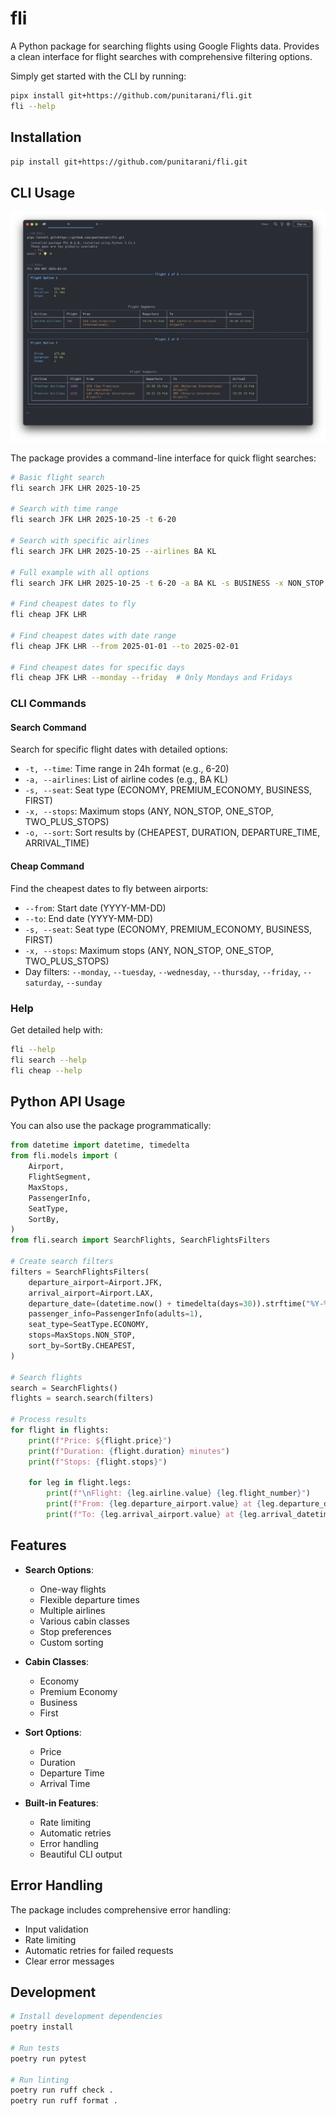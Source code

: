 # fli

A Python package for searching flights using Google Flights data.
Provides a clean interface for flight searches with comprehensive filtering options.

Simply get started with the CLI by running:

```bash
pipx install git+https://github.com/punitarani/fli.git
fli --help
```

## Installation

```bash
pip install git+https://github.com/punitarani/fli.git
```

## CLI Usage

[![CLI Demo](data/cli-demo.png)](data/cli-demo.png)

The package provides a command-line interface for quick flight searches:

```bash
# Basic flight search
fli search JFK LHR 2025-10-25

# Search with time range
fli search JFK LHR 2025-10-25 -t 6-20

# Search with specific airlines
fli search JFK LHR 2025-10-25 --airlines BA KL

# Full example with all options
fli search JFK LHR 2025-10-25 -t 6-20 -a BA KL -s BUSINESS -x NON_STOP -o DURATION

# Find cheapest dates to fly
fli cheap JFK LHR

# Find cheapest dates with date range
fli cheap JFK LHR --from 2025-01-01 --to 2025-02-01

# Find cheapest dates for specific days
fli cheap JFK LHR --monday --friday  # Only Mondays and Fridays
```

### CLI Commands

#### Search Command

Search for specific flight dates with detailed options:

- `-t, --time`: Time range in 24h format (e.g., 6-20)
- `-a, --airlines`: List of airline codes (e.g., BA KL)
- `-s, --seat`: Seat type (ECONOMY, PREMIUM_ECONOMY, BUSINESS, FIRST)
- `-x, --stops`: Maximum stops (ANY, NON_STOP, ONE_STOP, TWO_PLUS_STOPS)
- `-o, --sort`: Sort results by (CHEAPEST, DURATION, DEPARTURE_TIME, ARRIVAL_TIME)

#### Cheap Command

Find the cheapest dates to fly between airports:

- `--from`: Start date (YYYY-MM-DD)
- `--to`: End date (YYYY-MM-DD)
- `-s, --seat`: Seat type (ECONOMY, PREMIUM_ECONOMY, BUSINESS, FIRST)
- `-x, --stops`: Maximum stops (ANY, NON_STOP, ONE_STOP, TWO_PLUS_STOPS)
- Day filters: `--monday`, `--tuesday`, `--wednesday`, `--thursday`, `--friday`, `--saturday`, `--sunday`

### Help

Get detailed help with:

```bash
fli --help
fli search --help
fli cheap --help
```

## Python API Usage

You can also use the package programmatically:

```python
from datetime import datetime, timedelta
from fli.models import (
    Airport,
    FlightSegment,
    MaxStops,
    PassengerInfo,
    SeatType,
    SortBy,
)
from fli.search import SearchFlights, SearchFlightsFilters

# Create search filters
filters = SearchFlightsFilters(
    departure_airport=Airport.JFK,
    arrival_airport=Airport.LAX,
    departure_date=(datetime.now() + timedelta(days=30)).strftime("%Y-%m-%d"),
    passenger_info=PassengerInfo(adults=1),
    seat_type=SeatType.ECONOMY,
    stops=MaxStops.NON_STOP,
    sort_by=SortBy.CHEAPEST,
)

# Search flights
search = SearchFlights()
flights = search.search(filters)

# Process results
for flight in flights:
    print(f"Price: ${flight.price}")
    print(f"Duration: {flight.duration} minutes")
    print(f"Stops: {flight.stops}")

    for leg in flight.legs:
        print(f"\nFlight: {leg.airline.value} {leg.flight_number}")
        print(f"From: {leg.departure_airport.value} at {leg.departure_datetime}")
        print(f"To: {leg.arrival_airport.value} at {leg.arrival_datetime}")
```

## Features

- **Search Options**:
    - One-way flights
    - Flexible departure times
    - Multiple airlines
    - Various cabin classes
    - Stop preferences
    - Custom sorting

- **Cabin Classes**:
    - Economy
    - Premium Economy
    - Business
    - First

- **Sort Options**:
    - Price
    - Duration
    - Departure Time
    - Arrival Time

- **Built-in Features**:
    - Rate limiting
    - Automatic retries
    - Error handling
    - Beautiful CLI output

## Error Handling

The package includes comprehensive error handling:

- Input validation
- Rate limiting
- Automatic retries for failed requests
- Clear error messages

## Development

```bash
# Install development dependencies
poetry install

# Run tests
poetry run pytest

# Run linting
poetry run ruff check .
poetry run ruff format .
```

